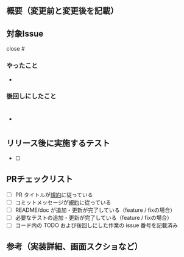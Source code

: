 ## 概要（変更前と変更後を記載）



## 対象Issue

close #

### やったこと

- 

### 後回しにしたこと

- #

## リリース後に実施するテスト

- [ ] 

## PRチェックリスト

- [ ] PR タイトルが[規約](https://www.notion.so/smesh/fb831fedd74244138ffb10a4a546ab82?pvs=4#e3154e848a8446c999d9bc4491f11292)に従っている
- [ ] コミットメッセージが[規約](https://www.notion.so/smesh/fb831fedd74244138ffb10a4a546ab82?pvs=4#ff01351c12ff4ba6880b615e6330a0e9)に従っている
- [ ] README/doc が追加・更新が完了している（feature / fixの場合）
- [ ] 必要なテストの追加・更新が完了している（feature / fixの場合）
- [ ] コード内の TODO および後回しにした作業の issue 番号を記載済み

## 参考（実装詳細、画面スクショなど）
